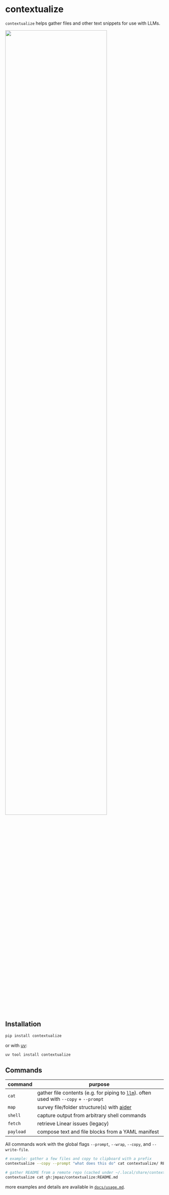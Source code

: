 # contextualize

`contextualize` helps gather files and other text snippets for use with LLMs.

<img src="https://github.com/jmpaz/contextualize/assets/30947643/01dbcec2-69fc-405a-8d91-0a00626f8946" width=80%>


## Installation

```bash
pip install contextualize
```

or with [uv](https://docs.astral.sh/uv/):

```bash
uv tool install contextualize
```


## Commands

| command   | purpose |
|-----------|---------|
| `cat`     | gather file contents (e.g. for piping to [`llm`](https://github.com/simonw/llm)). often used with `--copy` + `--prompt` |
| `map`     | survey file/folder structure(s) with [aider](https://github.com/paul-gauthier/aider)                                                     |
| `shell`   | capture output from arbitrary shell commands                                                     |
| `fetch`   | retrieve Linear issues (legacy)                                                            |
| `payload` | compose text and file blocks from a YAML manifest                                          |

All commands work with the global flags `--prompt`, `--wrap`, `--copy`, and `--write-file`.

```bash
# example: gather a few files and copy to clipboard with a prefix
contextualize --copy --prompt "what does this do" cat contextualize/ README.md
```

```bash
# gather README from a remote repo (cached under ~/.local/share/contextualize/cache/git/)
contextualize cat gh:jmpaz/contextualize:README.md
```

more examples and details are available in [`docs/usage.md`](docs/usage.md).
